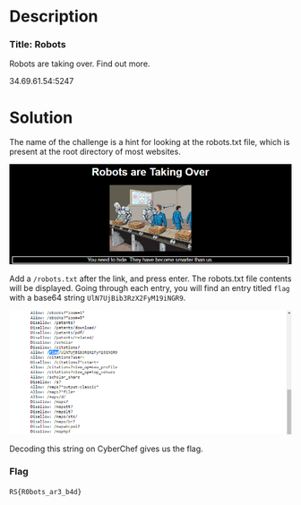 # Description

### Title: Robots

Robots are taking over. Find out more.

34.69.61.54:5247

# Solution

The name of the challenge is a hint for looking at the robots.txt file, which is present at the root directory of most websites.

![black-tul1p](/RITSEC-2021/web/Robots/solve/page.png)

Add a `/robots.txt` after the link, and press enter. The robots.txt file contents will be displayed. Going through each entry, you will find an entry titled `flag` with a base64 string `UlN7UjBib3RzX2FyM19iNGR9`.

![black-tul1p](/RITSEC-2021/web/Robots/solve/robots_txt.png)

Decoding this string on CyberChef gives us the flag.

### Flag

`RS{R0bots_ar3_b4d}`
